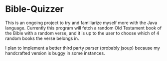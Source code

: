 # Bible-Quizzer
This is an ongoing project to try and familiarize myself more with the Java language.
Currently this program will fetch a random Old Testament book of the Bible with a random verse,
and it is up to the user to choose which of 4 random books the verse belongs in.

I plan to implement a better third party parser (probably jsoup) because my handcrafted version is
buggy in some instances.
